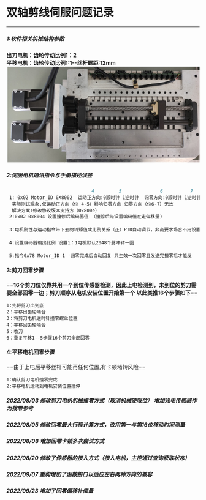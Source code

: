#               双轴剪线伺服问题记录 
****
##### 1:软件相关机械结构参数  
**出刀电机：齿轮传动比例1：2**  
**平移电机：齿轮传动比例1:1--丝杆螺距:12mm**     
![结构图](picture_md/1656318664038.png)  
##### 2:伺服电机通讯指令与手册描述误差  

```markdown
                               4         5              6          7     
 1: 0x02 Motor_ID 0X8002  运动正方向:0顺时针 1逆时针  归零方向:0顺时针 1逆时针  
  实际测试现象,仅运动正方向（位 4-5）影响归零方向 归零方向（位6-7）无效
  解决方案:修改协议版本支持方（0x800e）
 2:0x02 0x8004 设置撞停后编码器值 （撞停后先设置编码值在走偏移量)  
 
 3:电机刚性与运动指令带下去的转矩值成比例关系（正）PID自动调节，非高要求场合不用设置
 
 4:设置编码器输出比例 设置1：1电机默认2048个脉冲转一圈  

 5:指令0x78 Motor_ID 1  归零完成后自动回复 只生效一次回零且发送完撞零后才能发 

```  
#### 3:剪刀回零步骤
==**16个剪刀位仅靠共用一个到位传感器检测，因此上电检测到，未到位的剪刀需要全部回零一边；剪刀顺序从电机安装位置开始第一个 以此类推16个步骤如下**==
```
1:先将剪刀出到底
2：平移出齿轮啮合
3：将剪刀电机逆时针撞零螺丝位置
4：平移回齿轮啮合
5：收刀
6：重复平移1--5步骤16个剪刀全部回零  
```
#### 4:平移电机回零步骤
==由于上电后平移丝杆可能再任何位置,有卡顿堵转风险==
```
1:确认剪刀电机撞零完成
2:平移电机运动到电机安装位置撞停
```
##### 2022/08/03 修改剪刀电机机械撞零方式（取消机械硬限位） 增加光电传感器作为找零参考  
##### 2022/08/05 修改回零最大行程计算方式，改用第一与第16位移动时间测量  
##### 2022/08/08 增加回零卡顿多次尝试方式  
##### 2022/08/20 修改了传感器的接入方式（接入电机，主控通过查询获取状态）  
##### 2022/09/07 重构增加了函数接口以适应左右两种方向的兼容  
##### 2022/09/23 增加了回零偏移补偿量  


















